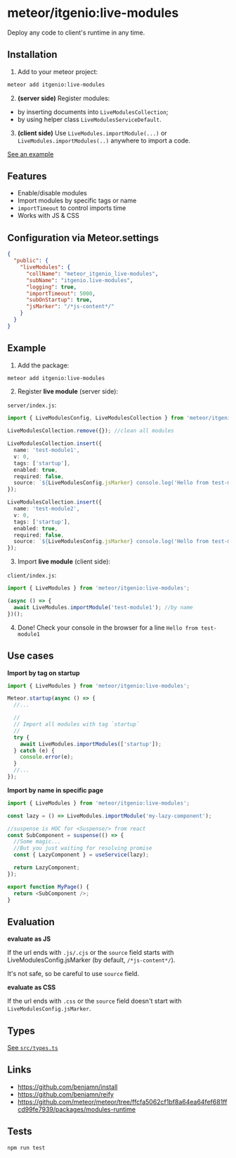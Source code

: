 # meteor/itgenio:live-modules

Deploy any code to client's runtime in any time.

## Installation

1. Add to your meteor project:

```bash
meteor add itgenio:live-modules
```

2. **(server side)** Register modules:

- by inserting documents into `LiveModulesCollection`;
- by using helper class `LiveModulesServiceDefault`.

3. **(client side)** Use `LiveModules.importModule(...)` or `LiveModules.importModules(..)` anywhere to import a code.

[See an example](#example)

## Features

- Enable/disable modules
- Import modules by specific tags or name
- `importTimeout` to control imports time
- Works with JS & CSS

## Configuration via Meteor.settings

```json
{
  "public": {
    "liveModules": {
      "collName": "meteor_itgenio_live-modules",
      "subName": "itgenio.live-modules",
      "logging": true,
      "importTimeout": 5000,
      "subOnStartup": true,
      "jsMarker": "/*js-content*/"
    }
  }
}
```

## Example

1. Add the package:

```bash
meteor add itgenio:live-modules
```

2. Register **live module** (server side):

`server/index.js`:

```typescript
import { LiveModulesConfig, LiveModulesCollection } from 'meteor/itgenio:live-modules';

LiveModulesCollection.remove({}); //clean all modules

LiveModulesCollection.insert({
  name: 'test-module1',
  v: 0,
  tags: ['startup'],
  enabled: true,
  required: false,
  source: `${LiveModulesConfig.jsMarker} console.log('Hello from test-module1');`,
});

LiveModulesCollection.insert({
  name: 'test-module2',
  v: 0,
  tags: ['startup'],
  enabled: true,
  required: false,
  source: `${LiveModulesConfig.jsMarker} console.log('Hello from test-module2');`,
});
```

3. Import **live module** (client side):

`client/index.js`:

```typescript
import { LiveModules } from 'meteor/itgenio:live-modules';

(async () => {
  await LiveModules.importModule('test-module1'); //by name
})();
```

4. Done! Check your console in the browser for a line `Hello from test-module1`

## Use cases

**Import by tag on startup**

```typescript
import { LiveModules } from 'meteor/itgenio:live-modules';

Meteor.startup(async () => {
  //...

  //
  // Import all modules with tag `startup`
  //
  try {
    await LiveModules.importModules(['startup']);
  } catch (e) {
    console.error(e);
  }
  //...
});
```

**Import by name in specific page**

```typescript jsx
import { LiveModules } from 'meteor/itgenio:live-modules';

const lazy = () => LiveModules.importModule('my-lazy-component');

//suspense is HOC for <Suspense/> from react
const SubComponent = suspense(() => {
  //Some magic...
  //But you just waiting for resolving promise
  const { LazyComponent } = useService(lazy);

  return LazyComponent;
});

export function MyPage() {
  return <SubComponent />;
}
```

## Evaluation

**evaluate as JS**

If the url ends with `.js/.cjs` or the `source` field starts with LiveModulesConfig.jsMarker (by
default,  `/*js-content*/`).

It's not safe, so be careful to use `source` field.

**evaluate as CSS**

If the url ends with `.css` or the `source` field doesn't start with `LiveModulesConfig.jsMarker`.

## Types

[See `src/types.ts`](./src/types.ts)

## Links

- https://github.com/benjamn/install
- https://github.com/benjamn/reify
- https://github.com/meteor/meteor/tree/ffcfa5062cf1bf8a64ea64fef681ffcd99fe7939/packages/modules-runtime

## Tests

```bash
npm run test
```
